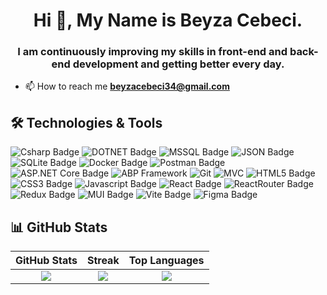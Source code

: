 <h1 align="center">Hi 👋, My Name is Beyza Cebeci.</h1>
<h3 align="center"> I am continuously improving my skills in front-end and back-end development and getting better every day.</h3>

- 📫 How to reach me **beyzacebeci34@gmail.com**

## 🛠️ Technologies & Tools 
![ Csharp Badge](https://img.shields.io/badge/C%23-239120?style=for-the-badge&logo=csharp&logoColor=white)
![DOTNET Badge](https://img.shields.io/badge/.NET-512BD4?style=for-the-badge&logo=dotnet&logoColor=white)
![MSSQL Badge](https://img.shields.io/badge/MSSQL-CC2927?style=for-the-badge&logo=microsoft-sql-server&logoColor=white)
![JSON Badge](https://img.shields.io/badge/json-5E5C5C?style=for-the-badge&logo=json&logoColor=white)
![SQLite Badge](https://img.shields.io/badge/Sqlite-003B57?style=for-the-badge&logo=sqlite&logoColor=white)
![Docker Badge](https://img.shields.io/badge/Docker-2CA5E0?style=for-the-badge&logo=docker&logoColor=white)
![Postman Badge](https://img.shields.io/badge/Postman-FF6C37?style=for-the-badge&logo=Postman&logoColor=white)
![ASP.NET Core Badge](https://img.shields.io/badge/ASP.NET%20Core-512BD4?style=for-the-badge&logo=dotnet&logoColor=white) 
![ABP Framework](https://img.shields.io/badge/ABP-3A86FF?style=for-the-badge&logo=abp&logoColor=white)
![Git](https://img.shields.io/badge/Git-F05032?style=for-the-badge&logo=git&logoColor=white)  ![MVC](https://img.shields.io/badge/MVC-512BD4?style=for-the-badge&logo=dotnet&logoColor=white) 
![HTML5 Badge](https://img.shields.io/badge/HTML5-E34F26?style=for-the-badge&logo=html5&logoColor=white)
![CSS3 Badge](https://img.shields.io/badge/CSS3-1572B6?style=for-the-badge&logo=css3&logoColor=white)
![Javascript Badge](https://img.shields.io/badge/JavaScript-323330?style=for-the-badge&logo=javascript&logoColor=F7DF1E)
![React Badge](https://img.shields.io/badge/React-20232A?style=for-the-badge&logo=react&logoColor=61DAFB)
![ReactRouter Badge](https://img.shields.io/badge/React_Router-CA4245?style=for-the-badge&logo=react-router&logoColor=white)
![Redux Badge](https://img.shields.io/badge/Redux-593D88?style=for-the-badge&logo=redux&logoColor=white)
![MUI Badge](https://img.shields.io/badge/Material%20UI-007FFF?style=for-the-badge&logo=mui&logoColor=white)
![Vite Badge](https://img.shields.io/badge/Vite-B73BFE?style=for-the-badge&logo=vite&logoColor=FFD62E)
![Figma Badge](https://img.shields.io/badge/Docker-2CA5E0?style=for-the-badge&logo=docker&logoColor=white)

## 📊 GitHub Stats  
<div align="center">

| **GitHub Stats** | **Streak** | **Top Languages** |
|:----------------:|:----------:|:-----------------:|
| ![](https://github-readme-stats.vercel.app/api?username=beyzacebeci&theme=radical&hide_border=true&include_all_commits=true&count_private=true) | ![](https://github-readme-streak-stats.herokuapp.com/?user=beyzacebeci&theme=radical&hide_border=true) | ![](https://github-readme-stats.vercel.app/api/top-langs/?username=beyzacebeci&theme=radical&hide_border=true&include_all_commits=true&layout=compact&count_private=false) |

</div>


